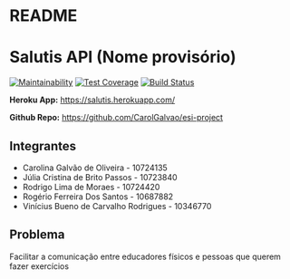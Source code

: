 # README

# Salutis API (Nome provisório)

[![Maintainability](https://api.codeclimate.com/v1/badges/3c3ab653d7b738ad630f/maintainability)](https://codeclimate.com/github/CarolGalvao/esi-project/maintainability)
[![Test Coverage](https://api.codeclimate.com/v1/badges/3c3ab653d7b738ad630f/test_coverage)](https://codeclimate.com/github/CarolGalvao/esi-project/test_coverage)
[![Build Status](https://travis-ci.org/CarolGalvao/esi-project.svg?branch=master)](https://travis-ci.org/CarolGalvao/esi-project)

**Heroku App:** https://salutis.herokuapp.com/

**Github Repo:** https://github.com/CarolGalvao/esi-project

## Integrantes

- Carolina Galvão de Oliveira - 10724135
- Júlia Cristina de Brito Passos - 10723840
- Rodrigo Lima de Moraes - 10724420
- Rogério Ferreira Dos Santos - 10687882
- Vinícius Bueno de Carvalho Rodrigues - 10346770

## Problema

Facilitar a comunicação entre educadores físicos e pessoas que querem fazer exercícios